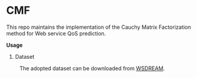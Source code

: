 # CMF

This repo maintains the implementation of the Cauchy Matrix Factorization method for Web service QoS prediction.

**Usage**
1. Dataset

  &nbsp;&nbsp; &nbsp; &nbsp; &nbsp; The adopted dataset can be downloaded from [WSDREAM](https://github.com/wsdream/wsdream-dataset).
